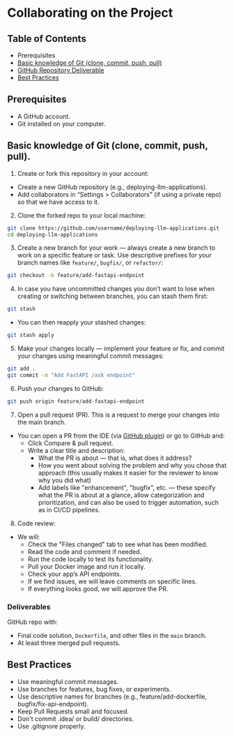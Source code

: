 # **Collaborating on the Project**

## **Table of Contents**

- Prerequisites
- [Basic knowledge of Git (clone, commit, push, pull)](#basic-knowledge-of-git-clone-commit-push-pull)
- [GitHub Repository Deliverable](#deliverables)
- [Best Practices](#best-practices)

## **Prerequisites**

- A GitHub account.
- Git installed on your computer.

## **Basic knowledge of Git (clone, commit, push, pull).**

1. Create or fork this repository in your account:
- Create a new GitHub repository (e.g., deploying-llm-applications).
- Add collaborators in “Settings > Collaborators" (if using a private repo) so that we have access to it.
2. Clone the forked repo to your local machine:

```bash
git clone https://github.com/username/deploying-llm-applications.git
cd deploying-llm-applications
```

3. Create a new branch for your work — always create a new branch to work on a specific feature or task. Use descriptive prefixes for your branch names like `feature/`,  `bugfix/`,  or `refactor/`:

```bash
git checkout -b feature/add-fastapi-endpoint
```

4. In case you have uncommitted changes you don’t want to lose when creating or switching between branches, you can stash them first:

```bash
git stash
```

- You can then reapply your stashed changes:

```bash
git stash apply
```

5. Make your changes locally — implement your feature or fix, and commit your changes using meaningful commit messages:

```bash
git add .
git commit -m "Add FastAPI /ask endpoint"
```

6. Push your changes to GitHub:

```bash
git push origin feature/add-fastapi-endpoint
```

7. Open a pull request (PR). This is a request to merge your changes into the main branch.
- You can open a PR from the IDE (via [GitHub plugin](https://plugins.jetbrains.com/plugin/13115-github)) or go to GitHub and:
    - Click Compare & pull request.
    - Write a clear title and description:
        - What the PR is about — that is, what does it address?
        - How you went about solving the problem and why you chose that approach (this usually makes it easier for the reviewer to know why you did what)
        - Add labels like "enhancement", "bugfix", etc. — these specify what the PR is about at a glance, allow categorization and prioritization, and can also be used to trigger automation, such as in CI/CD pipelines.
8. Code review:
- We will:
    - Check the "Files changed" tab to see what has been modified.
    - Read the code and comment if needed.
    - Run the code locally to test its functionality.
    - Pull your Docker image and run it locally.
    - Check your app’s API endpoints.
    - If we find issues, we will leave comments on specific lines.
    - If everything looks good, we will approve the PR.

### Deliverables

GitHub repo with:

- Final code solution, `Dockerfile`, and other files in the `main` branch.
- At least three merged pull requests.

## **Best Practices**
- Use meaningful commit messages.
- Use branches for features, bug fixes, or experiments.
- Use descriptive names for branches (e.g., feature/add-dockerfile, bugfix/fix-api-endpoint).
- Keep Pull Requests small and focused.
- Don't commit .idea/ or build/ directories.
- Use .gitignore properly.
